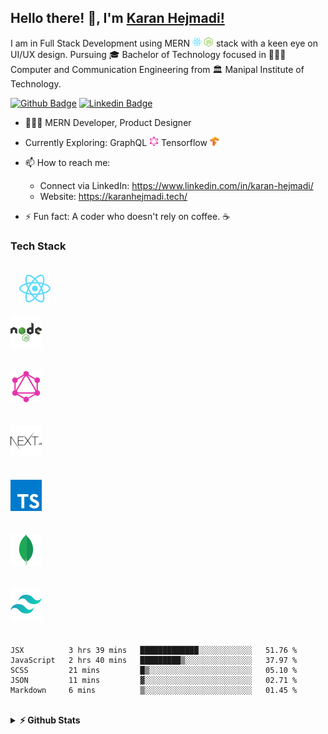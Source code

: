 ## Hello there! 👋, I'm [Karan Hejmadi!](https://github.com/karan316/)

I am in Full Stack Development using MERN <span><img style="width: 15px; height: 15px;" src="./svg/react-2.svg"> </span> <span><img style="width: 15px; height: 15px;" src="./svg/nodejs-icon.svg"> </span> stack with a keen eye on UI/UX design. Pursuing 🎓 Bachelor of Technology focused in 👨🏻‍💻 Computer and Communication Engineering from 🏛 Manipal Institute of Technology.

[![Github Badge](https://img.shields.io/badge/Website-3b5998?color=green&style=for-the-badge&logo=google-chrome&logoColor=white)](https://www.karanhejmadi.tech/)
[![Linkedin Badge](https://img.shields.io/badge/-LinkedIn-0e76a8?style=for-the-badge&logo=Linkedin&logoColor=white)](https://www.linkedin.com/in/karan-hejmadi/)

-   👨🏻‍💻 MERN Developer, Product Designer
-   Currently Exploring:<span> GraphQL <img style="width: 15px" src="./svg/graphql.svg" ></span> <span> Tensorflow <img style="width: 15px" src="./svg/tensorflow-2.svg" ></span>

-   📫 How to reach me:
    -   Connect via LinkedIn: https://www.linkedin.com/in/karan-hejmadi/
    -   Website: https://karanhejmadi.tech/
-   ⚡ Fun fact: A coder who doesn't rely on coffee. ☕

### Tech Stack

<div style="margin-bottom: 20px;">
<code>
  <span ><img style="height: 50px; width: 50px;" src="./svg/react-large.svg"></span>
  </code>
  <code>
<span ><img style="height: 50px; width: 50px;" src="./svg/nodejs-1.svg"></span>
<code>
  </code>
<span ><img style="height: 50px; width: 50px;" src="./svg/graphql-large.svg"></span>
<code>
</code>
<span ><img style="height: 50px; width: 50px;" src="./svg/nextjs.svg"></span>
<code>
</code>
<span ><img style="height: 50px; width: 50px;" src="./svg/typescript.svg"></span>
<code>
</code>
<span ><img style="height: 50px; width: 50px;" src="./svg/mongodb.svg"></span>
<code>
</code>
<span ><img style="height: 50px; width: 50px;" src="./svg/tailwindcss.svg"></span>

</code>
</div>

<!--START_SECTION:waka-->

```text
JSX          3 hrs 39 mins   █████████████░░░░░░░░░░░░   51.76 %
JavaScript   2 hrs 40 mins   █████████▒░░░░░░░░░░░░░░░   37.97 %
SCSS         21 mins         █▒░░░░░░░░░░░░░░░░░░░░░░░   05.10 %
JSON         11 mins         ▓░░░░░░░░░░░░░░░░░░░░░░░░   02.71 %
Markdown     6 mins          ▒░░░░░░░░░░░░░░░░░░░░░░░░   01.45 %
```

<!--END_SECTION:waka-->

<br />

<details>	
  <summary><b>⚡ Github Stats</b></summary>

  <div style="display: flex; flex-direction: row; justify-content: space-evenly;">
    <img height="180em" src="https://github-readme-stats.vercel.app/api?username=karan316&show_icons=true&hide_border=true" />
    <img height="180em" src="https://github-readme-stats.vercel.app/api/top-langs/?username=karan316&exclude_repo=foodviraam-task&show_icons=true&hide_border=true&layout=compact&langs_count=6"/>
</div>
</details>
